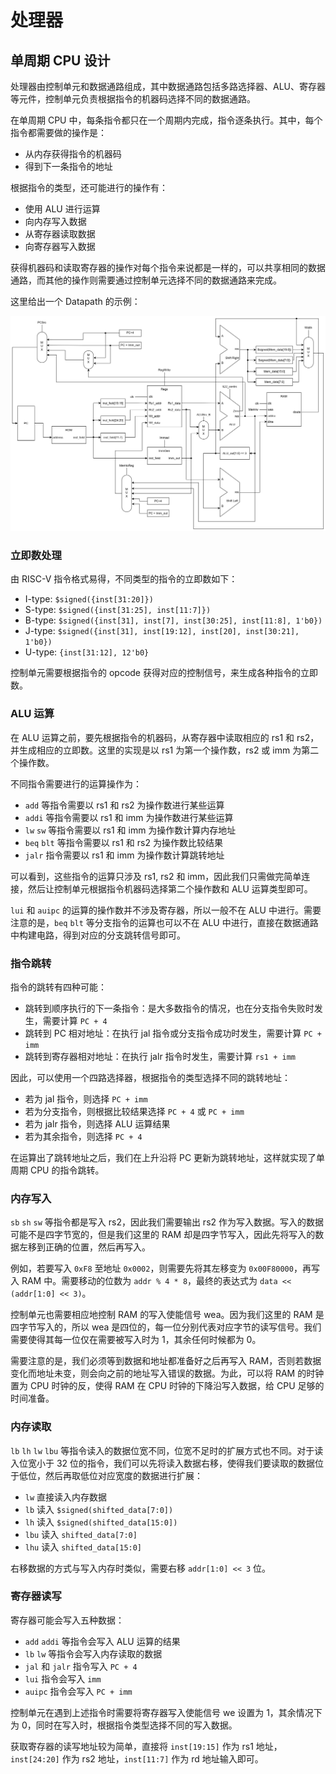 
# 处理器

## 单周期 CPU 设计

处理器由控制单元和数据通路组成，其中数据通路包括多路选择器、ALU、寄存器等元件，控制单元负责根据指令的机器码选择不同的数据通路。

在单周期 CPU 中，每条指令都只在一个周期内完成，指令逐条执行。其中，每个指令都需要做的操作是：

- 从内存获得指令的机器码
- 得到下一条指令的地址

根据指令的类型，还可能进行的操作有：

- 使用 ALU 进行运算
- 向内存写入数据
- 从寄存器读取数据
- 向寄存器写入数据

获得机器码和读取寄存器的操作对每个指令来说都是一样的，可以共享相同的数据通路，而其他的操作则需要通过控制单元选择不同的数据通路来完成。

这里给出一个 Datapath 的示例：

![Datapath](../../assets/co_single_datapath.svg)


### 立即数处理

由 RISC-V 指令格式易得，不同类型的指令的立即数如下：

- I-type: `$signed({inst[31:20]})`
- S-type: `$signed({inst[31:25], inst[11:7]})`
- B-type: `$signed({inst[31], inst[7], inst[30:25], inst[11:8], 1'b0})`
- J-type: `$signed({inst[31], inst[19:12], inst[20], inst[30:21], 1'b0})`
- U-type: `{inst[31:12], 12'b0}`

控制单元需要根据指令的 opcode 获得对应的控制信号，来生成各种指令的立即数。


### ALU 运算

在 ALU 运算之前，要先根据指令的机器码，从寄存器中读取相应的 rs1 和 rs2，并生成相应的立即数。这里的实现是以 rs1 为第一个操作数，rs2 或 imm 为第二个操作数。

不同指令需要进行的运算操作为：

- `add` 等指令需要以 rs1 和 rs2 为操作数进行某些运算
- `addi` 等指令需要以 rs1 和 imm 为操作数进行某些运算
- `lw` `sw` 等指令需要以 rs1 和 imm 为操作数计算内存地址
- `beq` `blt` 等指令需要以 rs1 和 rs2 为操作数比较结果
- `jalr` 指令需要以 rs1 和 imm 为操作数计算跳转地址

可以看到，这些指令的运算只涉及 rs1, rs2 和 imm，因此我们只需做完简单连接，然后让控制单元根据指令机器码选择第二个操作数和 ALU 运算类型即可。

`lui` 和 `auipc` 的运算的操作数并不涉及寄存器，所以一般不在 ALU 中进行。需要注意的是，`beq` `blt` 等分支指令的运算也可以不在 ALU 中进行，直接在数据通路中构建电路，得到对应的分支跳转信号即可。


### 指令跳转

指令的跳转有四种可能：

- 跳转到顺序执行的下一条指令：是大多数指令的情况，也在分支指令失败时发生，需要计算 `PC + 4`
- 跳转到 PC 相对地址：在执行 jal 指令或分支指令成功时发生，需要计算 `PC + imm`
- 跳转到寄存器相对地址：在执行 jalr 指令时发生，需要计算 `rs1 + imm`

因此，可以使用一个四路选择器，根据指令的类型选择不同的跳转地址：

- 若为 jal 指令，则选择 `PC + imm`
- 若为分支指令，则根据比较结果选择 `PC + 4` 或 `PC + imm`
- 若为 jalr 指令，则选择 ALU 运算结果
- 若为其余指令，则选择 `PC + 4`

在运算出了跳转地址之后，我们在上升沿将 PC 更新为跳转地址，这样就实现了单周期 CPU 的指令跳转。

### 内存写入

`sb` `sh` `sw` 等指令都是写入 rs2，因此我们需要输出 rs2 作为写入数据。写入的数据可能不是四字节宽的，但是我们这里的 RAM 却是四字节写入，因此先将写入的数据左移到正确的位置，然后再写入。

例如，若要写入 `0xF8` 至地址 `0x0002`，则需要先将其左移变为 `0x00F80000`，再写入 RAM 中。需要移动的位数为 `addr % 4 * 8`，最终的表达式为 `data << (addr[1:0] << 3)`。

控制单元也需要相应地控制 RAM 的写入使能信号 wea。因为我们这里的 RAM 是四字节写入的，所以 wea 是四位的，每一位分别代表对应字节的读写信号。我们需要使得其每一位仅在需要被写入时为 1，其余任何时候都为 0。

需要注意的是，我们必须等到数据和地址都准备好之后再写入 RAM，否则若数据变化而地址未变，则会向之前的地址写入错误的数据。为此，可以将 RAM 的时钟置为 CPU 时钟的反，使得 RAM 在 CPU 时钟的下降沿写入数据，给 CPU 足够的时间准备。

### 内存读取

`lb` `lh` `lw` `lbu` 等指令读入的数据位宽不同，位宽不足时的扩展方式也不同。对于读入位宽小于 32 位的指令，我们可以先将读入数据右移，使得我们要读取的数据位于低位，然后再取低位对应宽度的数据进行扩展：

- `lw` 直接读入内存数据
- `lb` 读入 `$signed(shifted_data[7:0])`
- `lh` 读入 `$signed(shifted_data[15:0])`
- `lbu` 读入 `shifted_data[7:0]`
- `lhu` 读入 `shifted_data[15:0]`

右移数据的方式与写入内存时类似，需要右移 `addr[1:0] << 3` 位。

### 寄存器读写

寄存器可能会写入五种数据：

- `add` `addi` 等指令会写入 ALU 运算的结果
- `lb` `lw` 等指令会写入内存读取的数据
- `jal` 和 `jalr` 指令写入 `PC + 4`
- `lui` 指令会写入 `imm`
- `auipc` 指令会写入 `PC + imm`

控制单元在遇到上述指令时需要将寄存器写入使能信号 we 设置为 1，其余情况下为 0，同时在写入时，根据指令类型选择不同的写入数据。

获取寄存器的读写地址较为简单，直接将 `inst[19:15]` 作为 rs1 地址，`inst[24:20]` 作为 rs2 地址，`inst[11:7]` 作为 rd 地址输入即可。
